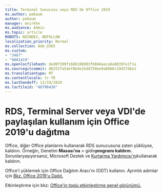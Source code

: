 ```yaml
---
title: Terminal Sunucusu veya RDS'de Office 2019
ms.author: pebaum
author: pebaum
manager: mnirkhe
ms.audience: Admin
ms.topic: article
ROBOTS: NOINDEX, NOFOLLOW
localization_priority: Normal
ms.collection: Adm_O365
ms.custom:
- "3487"
- "9001419"
ms.openlocfilehash: ded0f399f1688108803fbb04aaca6a88397e1f1a
ms.sourcegitcommit: 802537a54ef8bde1bdd758ee9a60b6c19d37d6e1
ms.translationtype: MT
ms.contentlocale: tr-TR
ms.lasthandoff: 12/19/2019
ms.locfileid: "40796438"
---
```

# <a name="deploying-office-2019-for-shared-use-on-rds-terminal-server-or-vdi"></a>RDS, Terminal Server veya VDI'de paylaşılan kullanım için Office 2019'u dağıtma

Office, diğer Office planlarını kullanarak RDS sunucusuna zaten yüklüyse, kaldırın. Örneğin, Denetim **Masası'na** > gidin**programı kaldırın.** Sorunlaryaşıyorsanız, Microsoft Destek ve [Kurtarma Yardımcısı'nı](https://aka.ms/SARA-OfficeUninstall-Alchemy)kullanarak kaldırın. 

Office'i yüklemek için Office Dağıtım Aracı'nı (ODT) kullanın. Ayrıntılı adımlar için [Bkz. Office 2019'u Dağıt.](https://docs.microsoft.com/deployoffice/office2019/deploy)

Etkinleştirme için bkz: [Office'in toplu etkinleştirme genel görünümü.](https://docs.microsoft.com/deployoffice/vlactivation/plan-volume-activation-of-office)